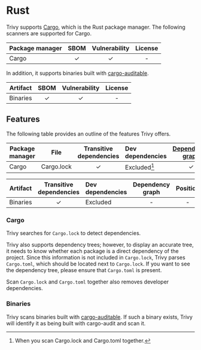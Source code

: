 # Rust

Trivy supports [Cargo](https://doc.rust-lang.org/stable/cargo/), which is the Rust package manager.
The following scanners are supported for Cargo.

| Package manager | SBOM  | Vulnerability | License |
| --------------- | :---: | :-----------: | :-----: |
| Cargo           |   ✓   |       ✓       |    -    |

In addition, it supports binaries built with [cargo-auditable](https://github.com/rust-secure-code/cargo-auditable).

| Artifact | SBOM  | Vulnerability | License |
| -------- | :---: | :-----------: | :-----: |
| Binaries |   ✓   |       ✓       |    -    |

## Features
The following table provides an outline of the features Trivy offers.

| Package manager | File       | Transitive dependencies | Dev dependencies | [Dependency graph][dependency-graph] | Position |
|-----------------|------------|:-----------------------:|:-----------------|:------------------------------------:|:--------:|
| Cargo           | Cargo.lock |            ✓            | Excluded[^1]     |                  ✓                   |    ✓     |


| Artifact | Transitive dependencies | Dev dependencies | Dependency graph | Position |
| -------- | :---------------------: | :--------------- | :--------------: | :------: |
| Binaries |            ✓            | Excluded         |        -         |    -     |


### Cargo
Trivy searches for `Cargo.lock` to detect dependencies.

Trivy also supports dependency trees; however, to display an accurate tree, it needs to know whether each package is a direct dependency of the project.
Since this information is not included in `Cargo.lock`, Trivy parses `Cargo.toml`, which should be located next to `Cargo.lock`.
If you want to see the dependency tree, please ensure that `Cargo.toml` is present.

Scan `Cargo.lock` and `Cargo.toml` together also removes developer dependencies.

### Binaries
Trivy scans binaries built with [cargo-auditable](https://github.com/rust-secure-code/cargo-auditable).
If such a binary exists, Trivy will identify it as being built with cargo-audit and scan it.

[^1]: When you scan Cargo.lock and Cargo.toml together.

[dependency-graph]: ../../configuration/reporting.md#show-origins-of-vulnerable-dependencies